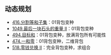 ## 动态规划
- [416.分割等和子集](https://leetcode-cn.com/submissions/detail/169851311/)：01背包变种
- [1049.最后一块石头的重量 II](https://leetcode-cn.com/problems/last-stone-weight-ii/)：01背包变种
- [494.目标和](https://leetcode-cn.com/problems/target-sum/)：01背包变种，放满背包所有可能性
- [474.一和零](https://leetcode-cn.com/problems/ones-and-zeroes/])：01背包变种，二维背包
- [518.零钱兑换 II](https://leetcode-cn.com/problems/coin-change-2/])：完全背包变种，求组合
